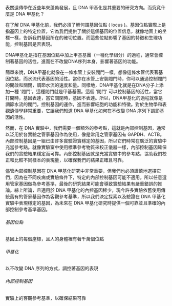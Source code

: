表關遺傳學在近些年來蓬勃發展，且 DNA 甲基化是其重要的研究方向。而究竟什麼是 DNA 甲基化？

在了解 DNA 甲基化前，我們必須了解何謂基因位點 ( locus )。基因位點實際上是指基因上的特定位置，它為我們提供了關於這個基因的位置信息，就像地圖上的坐標一樣，告訴我們基因所在的確切位置。而這些位點影響了基因的特徵和生理功能，控制基因是否表現。

DNA甲基化是指在基因位點中加上甲基基團（一種化學組分）的過程，通常會控制著基因的活性，進而在不改變DNA序列本身，影響著基因的功能。

簡單來說，DNA甲基化就像在一條水管上安裝閥門一樣。想像這條水管代表著基因位點，而水流代表基因的活性。當你在水管上安裝閥門時，你可以通過控制閥門的開啟和關閉，調節水流的速度和量。同樣地，DNA甲基化就是在DNA分子上添加一種 '閥門'，這種閥門就是甲基基團。這個 '閥門' 可以控制基因的活性，當它打開時，基因表達，當它關閉時，基因不表達。所以，DNA甲基化的過程就像是調節水流的閥門，控制基因的運作，進而影響細胞的功能和特徵。對於生物學和表觀遺傳學非常重要，它讓我們知道 DNA 甲基化如何在不改變 DNA 序列下調節基因的活性。

然而，在 DNA 實驗中，我們需要一個額外的參考點，這就是內部控制基因，通常以泛用於各實驗之管家基因作為使用，像是常用之管家基因有 GAPDH、ACTB。內部控制基因是一組已由許多實驗證實穩定的基因，所以它們時常在廣泛的實驗中充當參考點。就像實驗室中使用標準參考物質來校正儀器一樣，內部控制基因確保我們的實驗結果穩定而可靠。內部控制基因就是充當實驗中的參考點，協助我們校正和比較不同樣本的表現量，以確保我們的結果正確且可靠。

儘管內部控制基因在 DNA 甲基化研究中非常重要，但我們也必須謹慎地選擇它們，因為在不同疾病或實驗條件下，特定的內部控制基因可能不適用。所以任意選用管家基因做為參考基準，最後的研究結果可能會導致實驗結果有嚴重錯誤的推論。綜上所論，且適用於 DNA 甲基化的內控基因稀少，現今許多實驗依舊使用傳統舊有的管家基因作為客觀參考基準，所以我們決定探索以及驗證在 DNA 甲基化實驗中表現穩定的基因，為未來在 DNA 甲基化研究時提供一個可靠並且準確的內部控制參考基準基因。


###### 基因位點
基因上的每個座標，且人的身體裡有著千萬個位點

###### 甲基化
以不改變 DNA 序列的方式，調控著基因的表現

###### 內部控制基因
實驗上的客觀參考基準，以確保結果可靠
